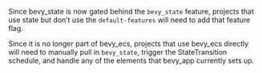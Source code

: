 
Since bevy_state is now gated behind the `bevy_state` feature, projects that use state but don’t use the `default-features` will need to add that feature flag.

Since it is no longer part of bevy_ecs, projects that use bevy_ecs directly will need to manually pull in `bevy_state`,  trigger the StateTransition schedule, and handle any of the elements that bevy_app currently sets up.
